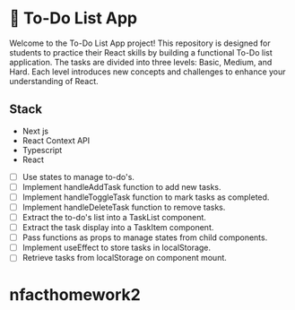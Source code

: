 # 📝 To-Do List App

Welcome to the To-Do List App project! This repository is designed for students to practice their React skills by building a functional To-Do list application. The tasks are divided into three levels: Basic, Medium, and Hard. Each level introduces new concepts and challenges to enhance your understanding of React.

## Stack
* Next js
* React Context API
* Typescript
* React

- [ ] Use states to manage to-do's.
- [ ] Implement handleAddTask function to add new tasks.
- [ ] Implement handleToggleTask function to mark tasks as completed.
- [ ] Implement handleDeleteTask function to remove tasks.
- [ ] Extract the to-do's list into a TaskList component.
- [ ] Extract the task display into a TaskItem component.
- [ ] Pass functions as props to manage states from child components.
- [ ] Implement useEffect to store tasks in localStorage.
- [ ] Retrieve tasks from localStorage on component mount.
# nfacthomework2
